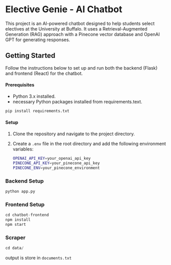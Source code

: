 # Elective Genie - AI Chatbot

This project is an AI-powered chatbot designed to help students select electives at the University at Buffalo. It uses a Retrieval-Augmented Generation (RAG) approach with a Pinecone vector database and OpenAI GPT for generating responses.

## Getting Started

Follow the instructions below to set up and run both the backend (Flask) and frontend (React) for the chatbot.


#### Prerequisites
- Python 3.x installed.
- necessary Python packages installed from requirements.text.
```python
pip install requirements.txt
```
#### Setup

1. Clone the repository and navigate to the project directory.

2. Create a `.env` file in the root directory and add the following environment variables:
   ```bash
   OPENAI_API_KEY=your_openai_api_key
   PINECONE_API_KEY=your_pinecone_api_key
   PINECONE_ENV=your_pinecone_environment
   ```
### Backend Setup
```python
python app.py
```
### Frontend Setup
```python
cd chatbot-frontend
npm install
npm start
```
### Scraper 
```python
cd data/
```
output is store in `documents.txt`
